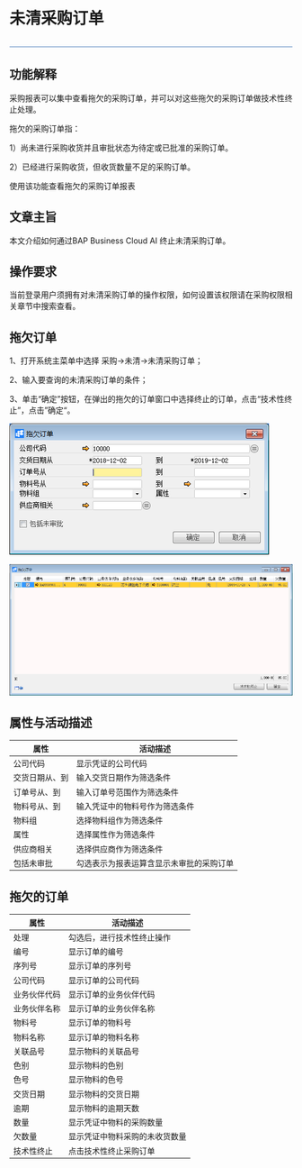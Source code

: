 # 未清采购订单 

![img](图片/横线.png)

## 功能解释 

采购报表可以集中查看拖欠的采购订单，并可以对这些拖欠的采购订单做技术性终止处理。 

拖欠的采购订单指：

1）尚未进行采购收货并且审批状态为待定或已批准的采购订单。

2）已经进行采购收货，但收货数量不足的采购订单。

使用该功能查看拖欠的采购订单报表

## 文章主旨 

本文介绍如何通过BAP Business Cloud AI 终止未清采购订单。

## 操作要求 

当前登录用户须拥有对未清采购订单的操作权限，如何设置该权限请在采购权限相关章节中搜索查看。

## 拖欠订单

1、打开系统主菜单中选择 采购->未清->未清采购订单；

2、输入要查询的未清采购订单的条件；

3、单击“确定”按钮，在弹出的拖欠的订单窗口中选择终止的订单，点击“技术性终止”，点击”确定“。

![image-20191202132148390](图片/未清采购订单1.png)

![image-20191202132412597](图片/未清采购订单2.png)

## 属性与活动描述 

| 属性       | 活动描述                   |
| ---------- | -------------------------- |
| 公司代码   | 显示凭证的公司代码         |
| 交货日期从、到 | 输入交货日期作为筛选条件 |
| 订单号从、到   | 输入订单号范围作为筛选条件   |
| 物料号从、到   | 输入凭证中的物料号作为筛选条件         |
| 物料组     | 选择物料组作为筛选条件                 |
| 属性       | 选择属性作为筛选条件                   |
| 供应商相关 | 选择供应商作为筛选条件                  |
| 包括未审批 | 勾选表示为报表运算含显示未审批的采购订单 |

## 拖欠的订单 

| 属性         | 活动描述                   |
| ------------ | -------------------------- |
| 处理         | 勾选后，进行技术性终止操作 |
| 编号         | 显示订单的编号             |
| 序列号       | 显示订单的序列号           |
| 公司代码     | 显示订单的公司代码         |
| 业务伙伴代码 | 显示订单的业务伙伴代码     |
| 业务伙伴名称 | 显示订单的业务伙伴名称     |
| 物料号       | 显示订单的物料号           |
| 物料名称     | 显示订单的物料名称         |
| 关联品号     | 显示物料的关联品号         |
| 色别         | 显示物料的色别             |
| 色号         | 显示物料的色号             |
| 交货日期     | 显示物料的交货日期         |
| 逾期         | 显示物料的逾期天数             |
| 数量         | 显示凭证中物料的采购数量             |
| 欠数量       | 显示凭证中物料采购的未收货数量           |
| 技术性终止       | 点击技术性终止采购订单           |
